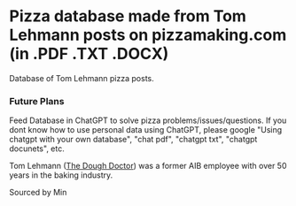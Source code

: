 # Pizza database made from Tom Lehmann posts on pizzamaking.com (in .PDF .TXT .DOCX)

Database of Tom Lehmann pizza posts. 

### Future Plans
Feed Database in ChatGPT to solve pizza problems/issues/questions. If you dont know how to use personal data using ChatGPT, please google 
"Using chatgpt with your own database",
"chat pdf", 
"chatgpt txt", 
"chatgpt docunets", 
etc. 

Tom Lehmann (<a href="https://doughdoctor.com/index.html">The Dough Doctor</a>) was a former AIB employee with over 50 years in the baking industry. 

Sourced by Min
